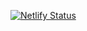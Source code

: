 [![Netlify Status](https://api.netlify.com/api/v1/badges/ae63e8be-2c9d-48c0-9c84-79659c01c559/deploy-status)](https://app.netlify.com/sites/animated-cupcake-b375c3/deploys)
